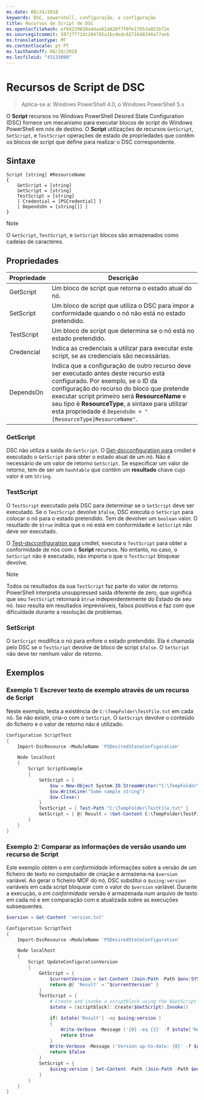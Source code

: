 ```yaml
---
ms.date: 08/24/2018
keywords: DSC, powershell, configuração, a configuração
title: Recursos de Script de DSC
ms.openlocfilehash: ef84239820a44aab2a028f7f0fe17653a851b72e
ms.sourcegitcommit: 59727f71dc204785a1bcdedc02716d8340a77aeb
ms.translationtype: MT
ms.contentlocale: pt-PT
ms.lasthandoff: 08/28/2018
ms.locfileid: "43133898"
---
```

# <a name="dsc-script-resource"></a>Recursos de Script de DSC

> Aplica-se a: Windows PowerShell 4.0, o Windows PowerShell 5.x

O **Script** recursos no Windows PowerShell Desired State Configuration (DSC) fornece um mecanismo para executar blocos de script do Windows PowerShell em nós de destino. O **Script** utilizações de recursos `GetScript`, `SetScript`, e `TestScript` operações de estado de propriedades que contêm os blocos de script que define para realizar o DSC correspondente.

## <a name="syntax"></a>Sintaxe

```
Script [string] #ResourceName
{
    GetScript = [string]
    SetScript = [string]
    TestScript = [string]
    [ Credential = [PSCredential] ]
    [ DependsOn = [string[]] ]
}
```

> [!NOTE]
> O `GetScript`, `TestScript`, e `SetScript` blocos são armazenados como cadeias de caracteres.

## <a name="properties"></a>Propriedades

|Propriedade|Descrição|
|--------|-----------|
|GetScript|Um bloco de script que retorna o estado atual do nó.|
|SetScript|Um bloco de script que utiliza o DSC para impor a conformidade quando o nó não está no estado pretendido.|
|TestScript|Um bloco de script que determina se o nó está no estado pretendido.|
|Credencial| Indica as credenciais a utilizar para executar este script, se as credenciais são necessárias.|
|DependsOn| Indica que a configuração de outro recurso deve ser executado antes deste recurso está configurado. Por exemplo, se o ID da configuração do recurso do bloco que pretende executar script primeiro será **ResourceName** e seu tipo é **ResourceType**, a sintaxe para utilizar esta propriedade é `DependsOn = "[ResourceType]ResourceName"`.

### <a name="getscript"></a>GetScript

DSC não utiliza a saída do `GetScript`. O [Get-dscconfiguration para](/powershell/module/PSDesiredStateConfiguration/Get-DscConfiguration) cmdlet é executado o `GetScript` para obter o estado atual de um nó. Não é necessário de um valor de retorno `GetScript`. Se especificar um valor de retorno, tem de ser um `hashtable` que contém um **resultado** chave cujo valor é um `String`.

### <a name="testscript"></a>TestScript

O `TestScript` executado pela DSC para determinar se o `SetScript` deve ser executado. Se o `TestScript` devolve `$false`, DSC executa o `SetScript` para colocar o nó para o estado pretendido. Tem de devolver um `boolean` valor. O resultado de `$true` indica que o nó está em conformidade e `SetScript` não deve ser executado.

O [Test-dscconfiguration para](/powershell/module/PSDesiredStateConfiguration/Test-DscConfiguration) cmdlet, executa o `TestScript` para obter a conformidade de nós com o **Script** recursos. No entanto, no caso, o `SetScript` não é executado, não importa o que o `TestScript` bloquear devolve.

> [!NOTE]
> Todos os resultados da sua `TestScript` faz parte do valor de retorno. PowerShell interpreta unsuppressed saída diferente de zero, que significa que seu `TestScript` retornará `$true` independentemente do Estado de seu nó.
> Isso resulta em resultados imprevisíveis, falsos positivos e faz com que dificuldade durante a resolução de problemas.

### <a name="setscript"></a>SetScript

O `SetScript` modifica o nó para enfore o estado pretendido. Ela é chamada pelo DSC se o `TestScript` devolve de bloco de script `$false`. O `SetScript` não deve ter nenhum valor de retorno.

## <a name="examples"></a>Exemplos

### <a name="example-1-write-sample-text-using-a-script-resource"></a>Exemplo 1: Escrever texto de exemplo através de um recurso de Script

Neste exemplo, testa a existência de `C:\TempFolder\TestFile.txt` em cada nó. Se não existir, cria-o com o `SetScript`. O `GetScript` devolve o conteúdo do ficheiro e o valor de retorno não é utilizado.

```powershell
Configuration ScriptTest
{
    Import-DscResource –ModuleName 'PSDesiredStateConfiguration'

    Node localhost
    {
        Script ScriptExample
        {
            SetScript = {
                $sw = New-Object System.IO.StreamWriter("C:\TempFolder\TestFile.txt")
                $sw.WriteLine("Some sample string")
                $sw.Close()
            }
            TestScript = { Test-Path "C:\TempFolder\TestFile.txt" }
            GetScript = { @{ Result = (Get-Content C:\TempFolder\TestFile.txt) } }
        }
    }
}
```

### <a name="example-2-compare-version-information-using-a-script-resource"></a>Exemplo 2: Comparar as informações de versão usando um recurso de Script

Este exemplo obtém o *em conformidade* informações sobre a versão de um ficheiro de texto no computador de criação e armazena-na `$version` variável. Ao gerar o ficheiro MOF do nó, DSC substitui o `$using:version` variáveis em cada script bloquear com o valor do `$version` variável. Durante a execução, o *em conformidade* versão é armazenada num arquivo de texto em cada nó e em comparação com e atualizada sobre as execuções subsequentes.

```powershell
$version = Get-Content 'version.txt'

Configuration ScriptTest
{
    Import-DscResource –ModuleName 'PSDesiredStateConfiguration'

    Node localhost
    {
        Script UpdateConfigurationVersion
        {
            GetScript = {
                $currentVersion = Get-Content (Join-Path -Path $env:SYSTEMDRIVE -ChildPath 'version.txt')
                return @{ 'Result' = "$currentVersion" }
            }
            TestScript = {
                # Create and invoke a scriptblock using the $GetScript automatic variable, which contains a string representation of the GetScript.
                $state = [scriptblock]::Create($GetScript).Invoke()

                if( $state['Result'] -eq $using:version )
                {
                    Write-Verbose -Message ('{0} -eq {1}' -f $state['Result'],$using:version)
                    return $true
                }
                Write-Verbose -Message ('Version up-to-date: {0}' -f $using:version)
                return $false
            }
            SetScript = {
                $using:version | Set-Content -Path (Join-Path -Path $env:SYSTEMDRIVE -ChildPath 'version.txt')
            }
        }
    }
}
```